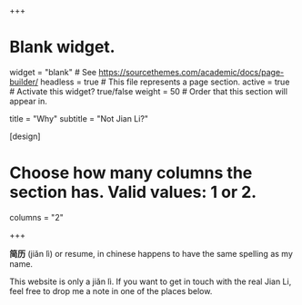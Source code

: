 +++
# Blank widget.
widget = "blank"  # See https://sourcethemes.com/academic/docs/page-builder/
headless = true  # This file represents a page section.
active = true  # Activate this widget? true/false
weight = 50  # Order that this section will appear in.

title = "Why"
subtitle = "Not Jian Li?"

[design]
  # Choose how many columns the section has. Valid values: 1 or 2.
  columns = "2"

+++

**简历** (jiǎn lì) or resume, in chinese happens to have the same spelling as my name. 

This website is only a jiǎn lì. If you want to get in touch with the real Jian Li, feel free to drop me a note in one of the places below.